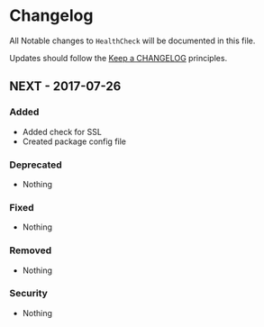 # Changelog

All Notable changes to `HealthCheck` will be documented in this file.

Updates should follow the [Keep a CHANGELOG](http://keepachangelog.com/) principles.

## NEXT - 2017-07-26

### Added
- Added check for SSL
- Created package config file

### Deprecated
- Nothing

### Fixed
- Nothing

### Removed
- Nothing

### Security
- Nothing
